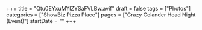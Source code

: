 +++
title = "Qtu0EYxuMYlZYSaFVLBw.avif"
draft = false
tags = ["Photos"]
categories = ["ShowBiz Pizza Place"]
pages = ["Crazy Colander Head Night (Event)"]
startDate = ""
+++
